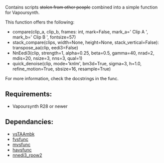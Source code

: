 Contains scripts ~~stolen from other people~~ combined into a simple function for Vapoursynth.

This function offers the following:</br>

- compare(clip_a, clip_b, frames: int, mark=False, mark_a=' Clip A ', mark_b=' Clip B ', fontsize=57)
- stack_compare(clips, width=None, height=None, stack_vertical=False):
transpose_aa(clip, eedi3=False)
- NnEedi3(clip, strength=1, alpha=0.25, beta=0.5, gamma=40, nrad=2, mdis=20, nsize=3, nns=3, qual=1)
- quick_denoise(clip, mode='knlm', bm3d=True, sigma=3, h=1.0, refine_motion=True, sbsize=16, resample=True)
 
For more information, check the docstrings in the func.

## Requirements:

- Vapoursynth R28 or newer</br>

## Dependancies:

- [vsTAAmbk](https://github.com/HomeOfVapourSynthEvolution/vsTAAmbk)
- [fvsfunc](https://github.com/Irrational-Encoding-Wizardry/fvsfunc)
- [mvsfunc](https://github.com/HomeOfVapourSynthEvolution/mvsfunc)
- [havsfunc](https://github.com/HomeOfVapourSynthEvolution/havsfunc)
- [nnedi3_rpow2](https://github.com/darealshinji/vapoursynth-plugins/blob/master/scripts/nnedi3_rpow2.py)
